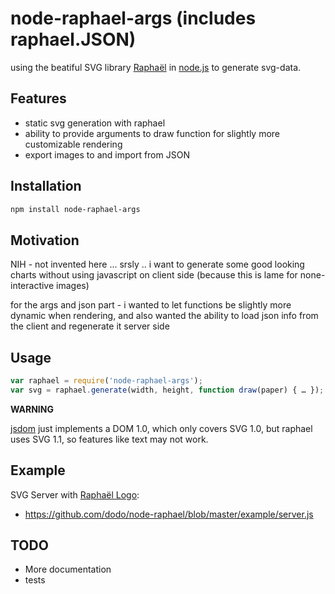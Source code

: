 # node-raphael-args (includes raphael.JSON)

using the beatiful SVG library [Raphaël](http://raphaeljs.com) in [node.js](http://nodejs.org/) to generate svg-data.

## Features

* static svg generation with raphael
* ability to provide arguments to draw function for slightly more customizable rendering
* export images to and import from JSON

## Installation

```bash
npm install node-raphael-args
```

## Motivation

NIH - not invented here ...
srsly .. i want to generate some good looking charts without using javascript on client side (because this is lame for none-interactive images)

for the args and json part - i wanted to let functions be slightly more dynamic when rendering, and also wanted the ability to load json info from the client and regenerate it server side

## Usage

```javascript
var raphael = require('node-raphael-args');
var svg = raphael.generate(width, height, function draw(paper) { … });
```

__WARNING__

[jsdom](http://jsdom.org) just implements a DOM 1.0, which only covers SVG 1.0, but raphael uses SVG 1.1, so features like text may not work.

## Example

SVG Server with [Raphaël Logo](http://raphaeljs.com/gear.html):

 * https://github.com/dodo/node-raphael/blob/master/example/server.js

## TODO

* More documentation
* tests
